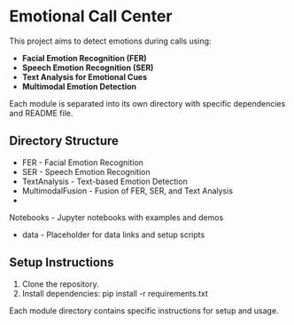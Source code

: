 # Emotional Call Center

This project aims to detect emotions during calls using:
- **Facial Emotion Recognition (FER)**
- **Speech Emotion Recognition (SER)**
- **Text Analysis for Emotional Cues**
- **Multimodal Emotion Detection**

Each module is separated into its own directory with specific dependencies and README file.

## Directory Structure
- FER - Facial Emotion Recognition
- SER - Speech Emotion Recognition
- TextAnalysis - Text-based Emotion Detection
- MultimodalFusion - Fusion of FER, SER, and Text Analysis
- 
Notebooks - Jupyter notebooks with examples and demos
- data - Placeholder for data links and setup scripts

## Setup Instructions

1. Clone the repository.
2. Install dependencies: pip install -r requirements.txt

Each module directory contains specific instructions for setup and usage.

